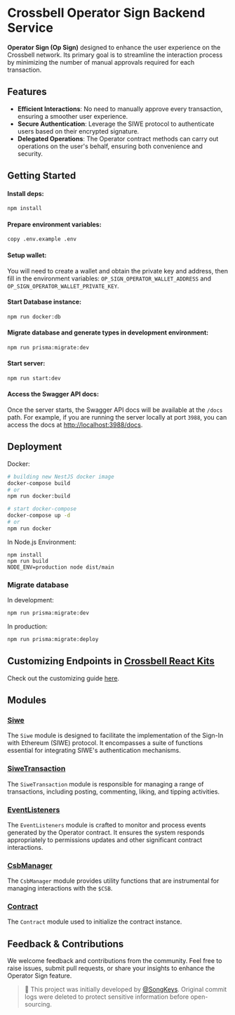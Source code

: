 # Crossbell Operator Sign Backend Service

**Operator Sign (Op Sign)** designed to enhance the user experience on the Crossbell network. Its primary goal is to streamline the interaction process by minimizing the number of manual approvals required for each transaction.

## Features

- **Efficient Interactions**: No need to manually approve every transaction, ensuring a smoother user experience.
- **Secure Authentication**: Leverage the SIWE protocol to authenticate users based on their encrypted signature.
- **Delegated Operations**: The Operator contract methods can carry out operations on the user's behalf, ensuring both convenience and security.

## Getting Started

#### Install deps:

```bash
npm install
```

#### Prepare environment variables:

```bash
copy .env.example .env
```

#### Setup wallet:

You will need to create a wallet and obtain the private key and address, then fill in the environment variables: `OP_SIGN_OPERATOR_WALLET_ADDRESS` and `OP_SIGN_OPERATOR_WALLET_PRIVATE_KEY`.

#### Start Database instance:

```bash
npm run docker:db
```

#### Migrate database and generate types in development environment:

```bash
npm run prisma:migrate:dev
```

#### Start server:

```bash
npm run start:dev
```

#### Access the Swagger API docs:

Once the server starts, the Swagger API docs will be available at the `/docs` path. For example, if you are running the server locally at port `3988`, you can access the docs at [http://localhost:3988/docs](http://localhost:3988/docs).

## Deployment

Docker:

```bash
# building new NestJS docker image
docker-compose build
# or
npm run docker:build

# start docker-compose
docker-compose up -d
# or
npm run docker
```

In Node.js Environment:

```
npm install
npm run build
NODE_ENV=production node dist/main
```

### Migrate database

In development:

```bash
npm run prisma:migrate:dev
```

In production:

```bash
npm run prisma:migrate:deploy
```

## Customizing Endpoints in [Crossbell React Kits](https://crossbell-dev.vercel.app)

Check out the customizing guide [here](https://crossbell-dev.vercel.app/docs/customizing-endpoints).

## Modules

### [Siwe](src/module/siwe/)

The `Siwe` module is designed to facilitate the implementation of the Sign-In with Ethereum (SIWE) protocol. It encompasses a suite of functions essential for integrating SIWE's authentication mechanisms.

### [SiweTransaction](src/module/transaction/)

The `SiweTransaction` module is responsible for managing a range of transactions, including posting, commenting, liking, and tipping activities.

### [EventListeners](src/module/event-listeners/)

The `EventListeners` module is crafted to monitor and process events generated by the Operator contract. It ensures the system responds appropriately to permissions updates and other significant contract interactions.

### [CsbManager](src/module/csb-manager/)

The `CsbManager` module provides utility functions that are instrumental for managing interactions with the `$CSB`.

### [Contract](src/module/contract/)

The `Contract` module used to initialize the contract instance.

## Feedback & Contributions

We welcome feedback and contributions from the community. Feel free to raise issues, submit pull requests, or share your insights to enhance the Operator Sign feature.

> 🫡 This project was initially developed by [@SongKeys](https://github.com/Songkeys). Original commit logs were deleted to protect sensitive information before open-sourcing.

